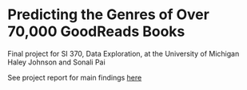 # Predicting the Genres of Over 70,000 GoodReads Books
Final project for SI 370, Data Exploration, at the University of Michigan 
Haley Johnson and Sonali Pai 

See project report for main findings <a href = "https://github.com/haleyej/SI_370_project/blob/master/project_report.pdf">here</a>